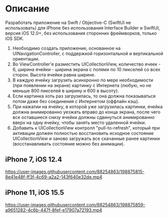 # Описание
Разработать приложение на Swift / Objective-C (SwiftUI не использовать) для iPhone без использования Interface Builder и SwiftUI, версия iOS 12.0+, без использования сторонних фреймворков, только iOS SDK.
1) Необходимо создать приложение, основанное на UINavigationController, с поддержкой горизонтальной и вертикальной ориентации.
2) Во ViewController&#39;е разместить UICollectionView, количество ячеек - 6, ширина ячейки - ширина экрана с полями по 10 пикселей со всех сторон. Высота ячейки равна ширине.
3) В каждую ячейку загрузить асинхронно по мере необходимости (при появлении на экране) картинку с Интернета (любую, но не меньше 800 пикселей в ширину и 600 в высоту).
4) Если картинка хоть раз загрузилась, то она должна показываться потом даже без соединения с Интернетом (оффлайн кэш).
5) При нажатии на ячейку, в которой уже загрузилась картинки, ячейка должна анимированно уезжать вправо до конца экрана, после чего все оставшиеся снизу ячейки должны сдвинуться анимированно вверх на одну ячейку, чтобы занять место удаленной ячейки.
6) Добавить к UICollectionView контролл &quot;pull-to-refresh&quot;, который при активации должен полностью восстановить исходное состояние UICollectionView и заново загружать все скачанные ранее картинки (восстанавливать состояние можно без анимации).

## iPhone 7, iOS 12.4
https://user-images.githubusercontent.com/88254863/198875815-8e41e48f-ff3f-4c69-a2a2-143f640e32de.mp4

## iPhone 11, iOS 15.5
https://user-images.githubusercontent.com/88254863/198875859-a9651282-4c6b-447f-8fef-e17907a72193.mp4

